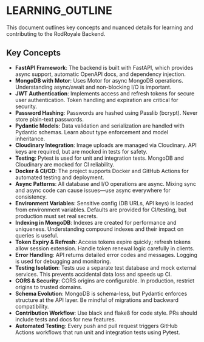 # LEARNING_OUTLINE

This document outlines key concepts and nuanced details for learning and contributing to the RodRoyale Backend.

## Key Concepts

- **FastAPI Framework**: The backend is built with FastAPI, which provides async support, automatic OpenAPI docs, and dependency injection.
- **MongoDB with Motor**: Uses Motor for async MongoDB operations. Understanding async/await and non-blocking I/O is important.
- **JWT Authentication**: Implements access and refresh tokens for secure user authentication. Token handling and expiration are critical for security.
- **Password Hashing**: Passwords are hashed using Passlib (bcrypt). Never store plain-text passwords.
- **Pydantic Models**: Data validation and serialization are handled with Pydantic schemas. Learn about type enforcement and model inheritance.
- **Cloudinary Integration**: Image uploads are managed via Cloudinary. API keys are required, but are mocked in tests for safety.
- **Testing**: Pytest is used for unit and integration tests. MongoDB and Cloudinary are mocked for CI reliability.
- **Docker & CI/CD**: The project supports Docker and GitHub Actions for automated testing and deployment.
- **Async Patterns**: All database and I/O operations are async. Mixing sync and async code can cause issues—use async everywhere for consistency.
- **Environment Variables**: Sensitive config (DB URLs, API keys) is loaded from environment variables. Defaults are provided for CI/testing, but production must set real secrets.
- **Indexing in MongoDB**: Indexes are created for performance and uniqueness. Understanding compound indexes and their impact on queries is useful.
- **Token Expiry & Refresh**: Access tokens expire quickly; refresh tokens allow session extension. Handle token renewal logic carefully in clients.
- **Error Handling**: API returns detailed error codes and messages. Logging is used for debugging and monitoring.
- **Testing Isolation**: Tests use a separate test database and mock external services. This prevents accidental data loss and speeds up CI.
- **CORS & Security**: CORS origins are configurable. In production, restrict origins to trusted domains.
- **Schema Evolution**: MongoDB is schema-less, but Pydantic enforces structure at the API layer. Be mindful of migrations and backward compatibility.
- **Contribution Workflow**: Use black and flake8 for code style. PRs should include tests and docs for new features.
- **Automated Testing**: Every push and pull request triggers GitHub Actions workflows that run unit and integration tests using Pytest.

